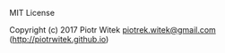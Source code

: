 MIT License

Copyright (c) 2017 Piotr Witek <piotrek.witek@gmail.com> (http://piotrwitek.github.io)
